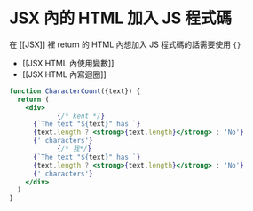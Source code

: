 # JSX 內的 HTML 加入 JS 程式碼
在 [[JSX]] 裡 return 的 HTML 內想加入 JS 程式碼的話需要使用 `{}`

- [[JSX HTML 內使用變數]]
- [[JSX HTML 內寫迴圈]]


```jsx
function CharacterCount({text}) {
  return (
    <div>
			{/* kent */}
      {`The text "${text}" has `}
      {text.length ? <strong>{text.length}</strong> : 'No'}
      {' characters'}
			{/* 我*/}
      {`The text "${text}" has `}
      {text.length ? <strong>{text.length}</strong> : 'No'}
      {' characters'}
    </div>
  )
}
``` 